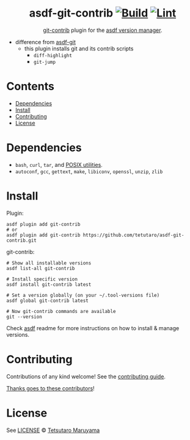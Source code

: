 <div align="center">

# asdf-git-contrib [![Build](https://github.com/tetutaro/asdf-git-contrib/actions/workflows/build.yml/badge.svg)](https://github.com/tetutaro/asdf-git-contrib/actions/workflows/build.yml) [![Lint](https://github.com/tetutaro/asdf-git-contrib/actions/workflows/lint.yml/badge.svg)](https://github.com/tetutaro/asdf-git-contrib/actions/workflows/lint.yml)

[git-contrib](https://git-scm.com/doc) plugin for the [asdf version manager](https://asdf-vm.com).

</div>

- difference from [asdf-git](https://gitlab.com/jcaigitlab/asdf-git)
	- this plugin installs git and its contrib scripts
		- `diff-highlight`
		- `git-jump`

# Contents

- [Dependencies](#dependencies)
- [Install](#install)
- [Contributing](#contributing)
- [License](#license)

# Dependencies

- `bash`, `curl`, `tar`, and [POSIX utilities](https://pubs.opengroup.org/onlinepubs/9699919799/idx/utilities.html).
- `autoconf`, `gcc`, `gettext`, `make`, `libiconv`, `openssl`, `unzip`, `zlib`

# Install

Plugin:

```shell
asdf plugin add git-contrib
# or
asdf plugin add git-contrib https://github.com/tetutaro/asdf-git-contrib.git
```

git-contrib:

```shell
# Show all installable versions
asdf list-all git-contrib

# Install specific version
asdf install git-contrib latest

# Set a version globally (on your ~/.tool-versions file)
asdf global git-contrib latest

# Now git-contrib commands are available
git --version
```

Check [asdf](https://github.com/asdf-vm/asdf) readme for more instructions on how to
install & manage versions.

# Contributing

Contributions of any kind welcome! See the [contributing guide](contributing.md).

[Thanks goes to these contributors](https://github.com/tetutaro/asdf-git-contrib/graphs/contributors)!

# License

See [LICENSE](LICENSE) © [Tetsutaro Maruyama](https://github.com/tetutaro/)
